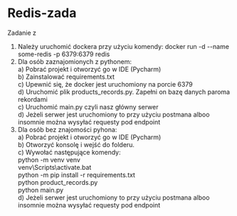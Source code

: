 # Redis-zada
Zadanie z 
1. Należy uruchomić dockera przy użyciu komendy: docker run -d --name some-redis -p 6379:6379 redis
2. Dla osób zaznajomionych z pythonem:<br />
  a) Pobrać projekt i otworzyć go w IDE (Pycharm)<br />
  b) Zainstalować requirements.txt<br />
  c) Upewnić się, że docker jest uruchomiony na porcie 6379<br />
  d) Uruchomić plik products_records.py. Zapełni on bazę danych paroma rekordami<br />
  c) Uruchomić main.py czyli nasz główny serwer<br />
  d) Jeżeli serwer jest uruchomiony to przy użyciu postmana alboo insomnie można wysyłać requesty pod endpoint<br />
3. Dla osób bez znajomości pyhona:<br />
  a) Pobrać projekt i otworzyć go w IDE (Pycharm)<br />
  b) Otworzyć konsolę i wejść do folderu.<br />
  c) Wywołać następujące komendy:<br />
    python -m venv venv<br />
    venv\Scripts\activate.bat<br />
    python -m pip install -r requirements.txt<br />
    python product_records.py<br />
    python main.py<br />
    d) Jeżeli serwer jest uruchomiony to przy użyciu postmana alboo insomnie można wysyłać requesty pod endpoint<br />
    
